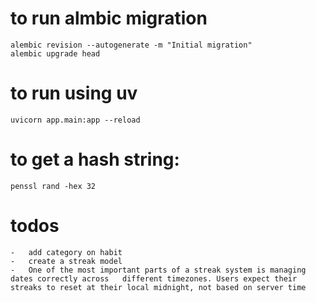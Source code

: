 # to run almbic migration

    alembic revision --autogenerate -m "Initial migration"
    alembic upgrade head

# to run using uv

    uvicorn app.main:app --reload


# to get a hash string:
    penssl rand -hex 32


# todos
    -   add category on habit
    -   create a streak model
    -   One of the most important parts of a streak system is managing dates correctly across   different timezones. Users expect their streaks to reset at their local midnight, not based on server time